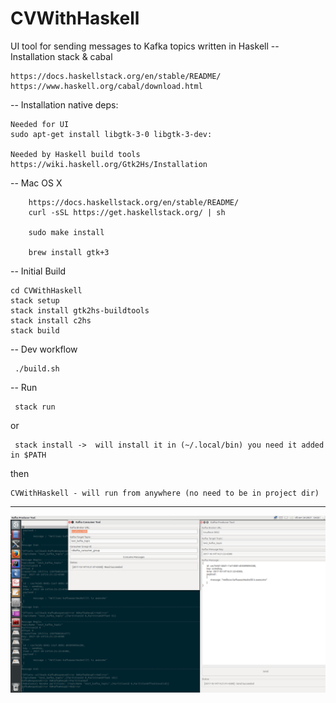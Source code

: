 # CVWithHaskell

UI tool for sending messages to Kafka topics written in Haskell
-- Installation stack & cabal

    https://docs.haskellstack.org/en/stable/README/
    https://www.haskell.org/cabal/download.html

-- Installation native deps:

    Needed for UI
    sudo apt-get install libgtk-3-0 libgtk-3-dev:

    Needed by Haskell build tools
    https://wiki.haskell.org/Gtk2Hs/Installation
    
-- Mac OS X
        
        https://docs.haskellstack.org/en/stable/README/
        curl -sSL https://get.haskellstack.org/ | sh
        
        sudo make install
        
        brew install gtk+3


-- Initial Build

    cd CVWithHaskell
    stack setup
    stack install gtk2hs-buildtools
    stack install c2hs
    stack build
    
-- Dev workflow    

     ./build.sh

-- Run

     stack run
or

     stack install ->  will install it in (~/.local/bin) you need it added  in $PATH

then

    CVWithHaskell - will run from anywhere (no need to be in project dir)

---
![My image](https://github.com/bemcho/KafkaConsumerProducerTool/blob/master/KafkaConsumerProducerTool.png)
